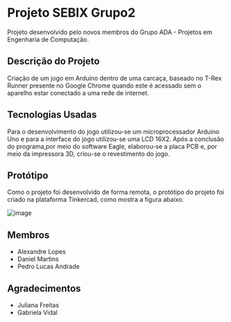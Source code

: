 # Projeto SEBIX Grupo2
Projeto desenvolvido pelo novos membros do Grupo ADA - Projetos em Engenharia de Computação.

## Descrição do Projeto
Criação de um jogo em Arduino dentro de uma carcaça, baseado no T-Rex Runner presente no Google Chrome quando este é acessado sem o aparelho estar conectado a uma rede de internet.

## Tecnologias Usadas
Para o desenvolvimento do jogo utilizou-se um microprocessador Arduino Uno e para a interface do jogo utilizou-se uma LCD 16X2. Após a conclusão do programa,por meio do software Eagle, elaborou-se a placa PCB e, por meio da impressora 3D, criou-se o revestimento do jogo.

## Protótipo

Como o projeto foi desenvolvido de forma remota, o protótipo do projeto foi criado na plataforma Tinkercad, como mostra a figura abaixo.

![image](https://user-images.githubusercontent.com/65917938/115998919-09b39500-a5c0-11eb-924d-6447c04a335b.png)


## Membros
- Alexandre Lopes 
- Daniel Martins 
- Pedro Lucas Andrade 

## Agradecimentos
- Juliana Freitas 
- Gabriela Vidal 
